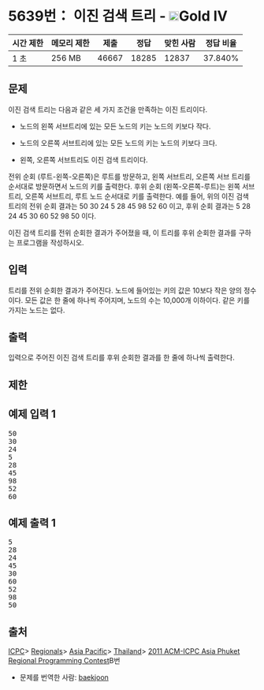 # 5639번： 이진 검색 트리 - <img src="https://static.solved.ac/tier_small/12.svg" style="height:20px" />Gold IV


| 시간 제한 | 메모리 제한 | 제출 | 정답 | 맞힌 사람 | 정답 비율 |
| --- | --- | --- | --- | --- | --- |
| 1 초 | 256 MB | 46667 | 18285 | 12837 | 37.840% |


## 문제


이진 검색 트리는 다음과 같은 세 가지 조건을 만족하는 이진 트리이다.

- 노드의 왼쪽 서브트리에 있는 모든 노드의 키는 노드의 키보다 작다.

- 노드의 오른쪽 서브트리에 있는 모든 노드의 키는 노드의 키보다 크다.

- 왼쪽, 오른쪽 서브트리도 이진 검색 트리이다.



전위 순회 (루트-왼쪽-오른쪽)은 루트를 방문하고, 왼쪽 서브트리, 오른쪽 서브 트리를 순서대로 방문하면서 노드의 키를 출력한다. 후위 순회 (왼쪽-오른쪽-루트)는 왼쪽 서브트리, 오른쪽 서브트리, 루트 노드 순서대로 키를 출력한다. 예를 들어, 위의 이진 검색 트리의 전위 순회 결과는 50 30 24 5 28 45 98 52 60 이고, 후위 순회 결과는 5 28 24 45 30 60 52 98 50 이다.

이진 검색 트리를 전위 순회한 결과가 주어졌을 때, 이 트리를 후위 순회한 결과를 구하는 프로그램을 작성하시오.




## 입력


트리를 전위 순회한 결과가 주어진다. 노드에 들어있는 키의 값은 10보다 작은 양의 정수이다. 모든 값은 한 줄에 하나씩 주어지며, 노드의 수는 10,000개 이하이다. 같은 키를 가지는 노드는 없다.



## 출력


입력으로 주어진 이진 검색 트리를 후위 순회한 결과를 한 줄에 하나씩 출력한다.




## 제한




## 예제 입력 1


<pre>50
30
24
5
28
45
98
52
60
</pre>


## 예제 출력 1


<pre>5
28
24
45
30
60
52
98
50
</pre>






## 출처


[ICPC](/category/1)> [Regionals](/category/7)> [Asia Pacific](/category/42)> [Thailand](/category/102)> [2011 ACM-ICPC Asia Phuket Regional Programming Contest](/category/detail/562)B번
- 문제를 번역한 사람: [baekjoon](/user/baekjoon)




